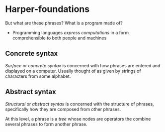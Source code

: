 # Harper-foundations
But what are these phrases? What is a program made of?

* Programming languages *express computations* in a form comprehensible to both people and machines

## Concrete syntax

*Surface* or *concrete syntax* is concerned with how phrases are entered and displayed on a computer.
Usually thought of as given by strings of characters from some alphabet.

## Abstract syntax

*Structural* or *abstract syntax* is concerned with the structure of phrases,
specifically how they are composed from other phrases. 

At this level, a phrase is a *tree* whose nodes are operators the combine several phrases
to form another phrase.
